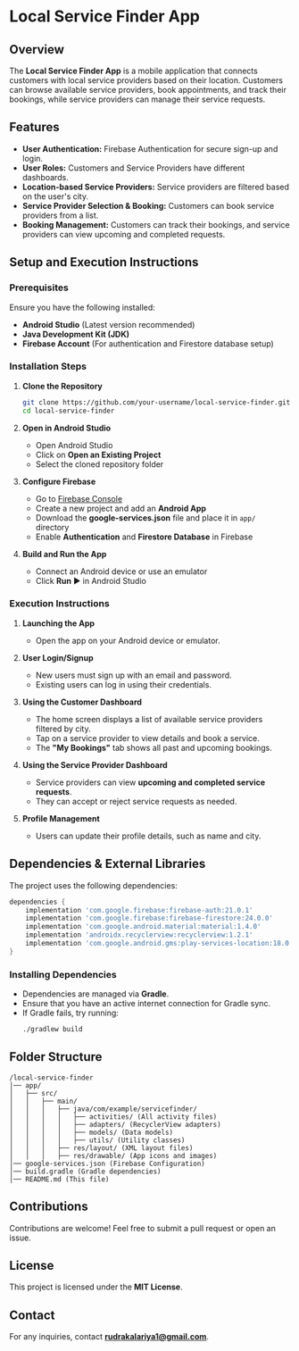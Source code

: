 # Local Service Finder App

## Overview
The **Local Service Finder App** is a mobile application that connects customers with local service providers based on their location. Customers can browse available service providers, book appointments, and track their bookings, while service providers can manage their service requests.

## Features
- **User Authentication:** Firebase Authentication for secure sign-up and login.
- **User Roles:** Customers and Service Providers have different dashboards.
- **Location-based Service Providers:** Service providers are filtered based on the user's city.
- **Service Provider Selection & Booking:** Customers can book service providers from a list.
- **Booking Management:** Customers can track their bookings, and service providers can view upcoming and completed requests.

## Setup and Execution Instructions

### Prerequisites
Ensure you have the following installed:
- **Android Studio** (Latest version recommended)
- **Java Development Kit (JDK)**
- **Firebase Account** (For authentication and Firestore database setup)

### Installation Steps
1. **Clone the Repository**
   ```sh
   git clone https://github.com/your-username/local-service-finder.git
   cd local-service-finder
   ```

2. **Open in Android Studio**
   - Open Android Studio
   - Click on **Open an Existing Project**
   - Select the cloned repository folder

3. **Configure Firebase**
   - Go to [Firebase Console](https://console.firebase.google.com/)
   - Create a new project and add an **Android App**
   - Download the **google-services.json** file and place it in `app/` directory
   - Enable **Authentication** and **Firestore Database** in Firebase

4. **Build and Run the App**
   - Connect an Android device or use an emulator
   - Click **Run** ▶️ in Android Studio

### Execution Instructions
1. **Launching the App**
   - Open the app on your Android device or emulator.

2. **User Login/Signup**
   - New users must sign up with an email and password.
   - Existing users can log in using their credentials.

3. **Using the Customer Dashboard**
   - The home screen displays a list of available service providers filtered by city.
   - Tap on a service provider to view details and book a service.
   - The **"My Bookings"** tab shows all past and upcoming bookings.

4. **Using the Service Provider Dashboard**
   - Service providers can view **upcoming and completed service requests**.
   - They can accept or reject service requests as needed.

5. **Profile Management**
   - Users can update their profile details, such as name and city.

## Dependencies & External Libraries
The project uses the following dependencies:

```gradle
dependencies {
    implementation 'com.google.firebase:firebase-auth:21.0.1'
    implementation 'com.google.firebase:firebase-firestore:24.0.0'
    implementation 'com.google.android.material:material:1.4.0'
    implementation 'androidx.recyclerview:recyclerview:1.2.1'
    implementation 'com.google.android.gms:play-services-location:18.0.0'
}
```

### Installing Dependencies
- Dependencies are managed via **Gradle**.
- Ensure that you have an active internet connection for Gradle sync.
- If Gradle fails, try running:
  ```sh
  ./gradlew build
  ```

## Folder Structure
```
/local-service-finder
│── app/
│   ├── src/
│   │   ├── main/
│   │   │   ├── java/com/example/servicefinder/
│   │   │   │   ├── activities/ (All activity files)
│   │   │   │   ├── adapters/ (RecyclerView adapters)
│   │   │   │   ├── models/ (Data models)
│   │   │   │   ├── utils/ (Utility classes)
│   │   │   ├── res/layout/ (XML layout files)
│   │   │   ├── res/drawable/ (App icons and images)
│── google-services.json (Firebase Configuration)
│── build.gradle (Gradle dependencies)
│── README.md (This file)
```

## Contributions
Contributions are welcome! Feel free to submit a pull request or open an issue.

## License
This project is licensed under the **MIT License**.

## Contact
For any inquiries, contact **rudrakalariya1@gmail.com**.

